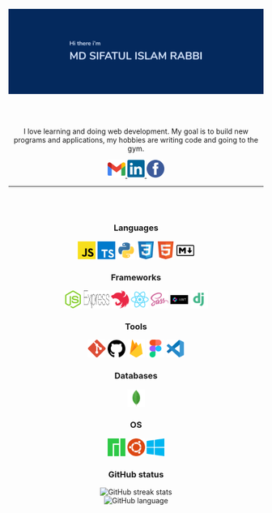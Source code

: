![Profile banner](./images/banner_name_3241.jpg)

<br/>
<br/>
<div align="center">

I love learning and doing web development. My goal is to build new programs and applications, my hobbies are writing code and going to the gym.

<a href="mailto:mdsifatulislam.rabbi@gmail.com">
<code><img src="./icons/gmail.svg" alt="Gmail" height="35"/></code>
</a>
<a href="https://linkedin/in/temujins">
<code><img src="./icons/linkedin.svg" alt="LinkedIn" height="35"/></code>
</a>
<a href="https://facebook.com/ttemujins">
<code><img src="./icons/facebook.svg" alt="Facebook" height="35"/></code>
</a>

---

<br/>
<br/>

### Languages

<code><img src="./icons/javascript.svg" alt="JavaScript" height="35"/></code>
<code><img src="./icons/typescript.svg" alt="TypeScript" height="35"/></code>
<code><img src="./icons/python.svg" alt="Python" height="35"/></code>
<code><img src="./icons/css.svg" alt="CSS" height="35"/></code>
<code><img src="./icons/html.svg" alt="HTML" height="35"/></code>
<code><img src="./icons/markdown.svg" alt="Markdown" height="35"/></code>

### Frameworks

<code><img src="./icons/nodejs.svg" alt="Node.js" height="35"/></code>
<code><img src="./icons/express.svg" alt="Express.js" height="35" width="50"/></code>
<code><img src="./icons/nestjs.svg" alt="Nest.js" height="35"/></code>
<code><img src="./icons/react.svg" alt="React" height="35"/></code>
<code><img src="./icons/sass.svg" alt="SCSS" height="35"/></code>
<code><img src="./icons/jwt.svg" alt="SCSS" height="35"/></code>
<code><img src="./icons/django.svg" alt="Django" height="35"/></code>

### Tools

<code><img src="./icons/git.svg" alt="Git" height="35"/></code>
<code><img src="./icons/github.svg" alt="GitHub" height="35"/></code>
<code><img src="./icons/firebase.svg" alt="Firebase" height="35"/></code>
<code><img src="./icons/figma.svg" alt="Figma" height="35"/></code>
<code><img src="./icons/vscode.svg" alt="VS Code" height="35"/></code>

### Databases

<code><img src="./icons/mongodb.svg" alt="MongoDB" height="35"/></code>

### OS

<code><img src="./icons/manjaro.svg" alt="Manjaro" height="35"/></code>
<code><img src="./icons/ubuntu.svg" alt="Ubuntu" height="35"/></code>
<code><img src="./icons/windows.svg" alt="Windows" height="35"/></code>

### GitHub status

![GitHub streak stats](https://github-readme-streak-stats.herokuapp.com/?user=sifatulrabbi&theme=tokyonight)  
![GitHub language](https://github-readme-stats.vercel.app/api/top-langs/?username=sifatulrabbi&layout=compact&theme=tokyonight)

</div>
